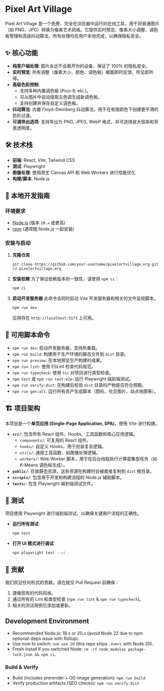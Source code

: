 # Pixel Art Village

Pixel Art Village 是一个免费、完全在浏览器中运行的在线工具，用于将普通图片（如 PNG、JPG）转换为像素艺术风格。它提供实时预览、像素大小调整、调色板管理和高级抖动算法，所有处理均在用户本地完成，以确保隐私安全。

## ✨ 核心功能

- **纯客户端处理**: 图片永远不会离开你的设备，保证了 100% 的隐私安全。
- **实时预览**: 所有调整（像素大小、颜色、调色板）都能即时反馈，所见即所得。
- **高级色彩控制**:
  - 支持多种内置调色板 (Pico-8, etc.)。
  - 可从图片中自动提取主色调生成新调色板。
  - 支持创建并保存自定义调色板。
- **抖动算法**: 内置 Floyd–Steinberg 抖动算法，用于在有限颜色下创建更平滑的色阶过渡。
- **可调导出选项**: 支持导出为 PNG, JPEG, WebP 格式，并可选择放大倍率和背景透明度。

## 🛠️ 技术栈

- **前端**: React, Vite, Tailwind CSS
- **测试**: Playwright
- **图像处理**: 使用原生 Canvas API 和 Web Workers 进行性能优化
- **构建/脚本**: Node.js

## 🚀 本地开发指南

### 环境要求

- [Node.js](https://nodejs.org/) (版本 `20.x` 或更高)
- [npm](https://www.npmjs.com/) (通常随 Node.js 一起安装)

### 安装与启动

1.  **克隆仓库**
    ```bash
    git clone https://github.com/your-username/pixelartvillage.org.git
    cd pixelartvillage.org
    ```

2.  **安装依赖**
    为了保证依赖版本的一致性，请使用 `npm ci`：
    ```bash
    npm ci
    ```

3.  **启动开发服务器**
    此命令会同时启动 Vite 开发服务器和相关的文件监视脚本。
    ```bash
    npm run dev
    ```
    应用将在 `http://localhost:5173` 上可用。

## 📜 可用脚本命令

- `npm run dev`: 启动开发服务器，支持热重载。
- `npm run build`: 构建用于生产环境的静态文件到 `dist` 目录。
- `npm run preview`: 在本地预览生产构建的成果。
- `npm run lint`: 使用 ESLint 检查代码规范。
- `npm run typecheck`: 使用 `tsc` 对项目进行类型检查。
- `npm test` 或 `npm run test:e2e`: 运行 Playwright 端到端测试。
- `npm run verify:dist`: 在构建后校验 `dist` 目录的产物是否符合预期。
- `npm run gen:all`: 运行所有资产生成脚本（图标、社交图片、站点地图等）。

## 🏗️ 项目架构

本项目是一个**单页应用 (Single-Page Application, SPA)**，使用 Vite 进行构建。

- **`src/`**: 包含所有 React 组件、Hooks、工具函数和核心应用逻辑。
  - `components/`: 可复用的 React 组件。
  - `hooks/`: 自定义 Hooks，用于封装复杂逻辑。
  - `utils/`: 通用工具函数，如图像处理逻辑。
  - `workers/`: Web Worker 脚本，用于在后台线程执行计算密集型任务（如 K-Means 调色板生成）。
- **`public/`**: 存放静态资源，这些资源在构建时会被直接复制到 `dist` 根目录。
- **`scripts/`**: 包含用于开发和构建流程的 Node.js 辅助脚本。
- **`tests/`**: 包含 Playwright 端到端测试文件。

## 🧪 测试

项目使用 Playwright 进行端到端测试，以确保关键用户流程的正确性。

- **运行所有测试**:
  ```bash
  npm test
  ```
- **打开 UI 模式进行调试**:
  ```bash
  npx playwright test --ui
  ```

## 🤝 贡献

我们欢迎任何形式的贡献。请在提交 Pull Request 前确保：
1. 遵循现有的代码风格。
2. 通过所有的 Lint 和类型检查 (`npm run lint` & `npm run typecheck`)。
3. 相关的测试用例已添加或更新。
## Development Environment

- Recommended Node.js: 18.x or 20.x (avoid Node 22 due to npm optional-deps issue with Rollup).
- Use nvm to switch: `nvm use 20` (this repo ships `.nvmrc` with Node 20).
- Fresh install if you switched Node: `rm -rf node_modules package-lock.json && npm ci`.

### Build & Verify

- Build (includes prerender + OG image generation): `npm run build`
- Verify production artifacts (SEO checks): `npm run verify:dist`
